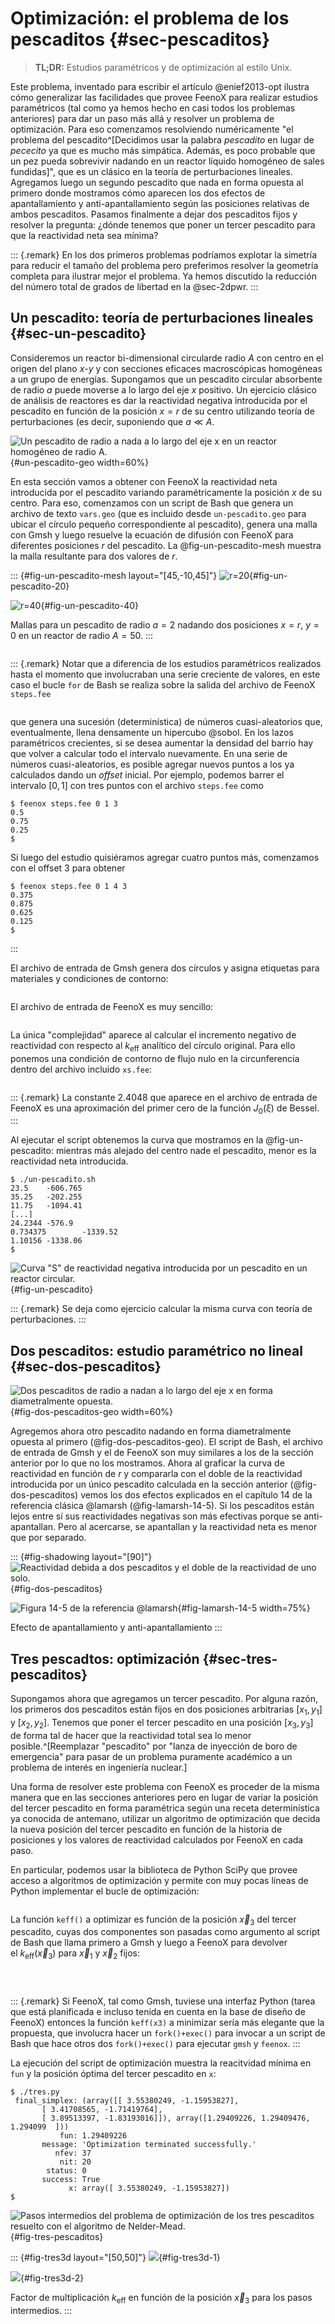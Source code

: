 # Optimización: el problema de los pescaditos {#sec-pescaditos}

> **TL;DR:** Estudios paramétricos y de optimización al estilo Unix.

Este problema, inventado para escribir el artículo @enief2013-opt ilustra cómo generalizar las facilidades que provee FeenoX para realizar estudios paramétricos (tal como ya hemos hecho en casi todos los problemas anteriores) para dar un paso más allá y resolver un problema de optimización. Para eso comenzamos resolviendo numéricamente "el problema del pescadito^[Decidimos usar la palabra _pescadito_ en lugar de _pececito_ ya que es mucho más simpática. Además, es poco probable que un pez pueda sobrevivir nadando en un reactor líquido homogéneo de sales fundidas]", que es un clásico en la teoría de perturbaciones lineales.
Agregamos luego un segundo pescadito que nada en forma opuesta al primero donde mostramos cómo aparecen los dos efectos de apantallamiento y anti-apantallamiento según las posiciones relativas de ambos pescaditos.
Pasamos finalmente a dejar dos pescaditos fijos y resolver la pregunta: ¿dónde tenemos que poner un tercer pescadito para que la reactividad neta sea mínima?

::: {.remark}
En los dos primeros problemas podríamos explotar la simetría para reducir el tamaño del problema pero preferimos resolver la geometría completa para ilustrar mejor el problema. Ya hemos discutido la reducción del número total de grados de libertad en la @sec-2dpwr.
:::

## Un pescadito: teoría de perturbaciones lineales {#sec-un-pescadito}

Consideremos un reactor bi-dimensional circularde radio $A$ con centro en el origen del plano $x$-$y$ y con secciones eficaces macroscópicas homogéneas a un grupo de energías.
Supongamos que un pescadito circular absorbente de radio $a$ puede moverse a lo largo del eje $x$ positivo.
Un ejercicio clásico de análisis de reactores es dar la reactividad negativa introducida por el pescadito en función de la posición $x = r$ de su centro utilizando teoría de perturbaciones (es decir, suponiendo que $a \ll A$.

![Un pescadito de radio $a$ nada a lo largo del eje $x$ en un reactor homogéneo de radio $A$.](un-pescadito-geo.svg){#un-pescadito-geo width=60%}

En esta sección vamos a obtener con FeenoX la reactividad neta introducida por el pescadito variando paramétricamente la posición $x$ de su centro. Para eso, comenzamos con un script de Bash que genera un archivo de texto `vars.geo` (que es incluido desde `un-pescadito.geo` para ubicar el círculo pequeño correspondiente al pescadito), genera una malla con Gmsh y luego resuelve la ecuación de difusión con FeenoX para diferentes posiciones $r$ del pescadito. La @fig-un-pescadito-mesh muestra la malla resultante para dos valores de $r$.

::: {#fig-un-pescadito-mesh layout="[45,-10,45]"}
![$r=20$](un-pescadito-20.png){#fig-un-pescadito-20}

![$r=40$](un-pescadito-40.png){#fig-un-pescadito-40}
 
Mallas para un pescadito de radio $a=2$ nadando dos posiciones $x=r$, $y=0$ en un reactor de radio $A=50$.
:::


```{.bash include="un-pescadito.sh"}
```

::: {.remark}
Notar que a diferencia de los estudios paramétricos realizados hasta el momento que involucraban una serie creciente de valores, en este caso el bucle `for` de Bash se realiza sobre la salida del archivo de FeenoX `steps.fee` 

```{.feenox include="steps.fee"}
```
que genera una sucesión (determinística) de números cuasi-aleatorios que, eventualmente, llena densamente un hipercubo @sobol.
En los lazos paramétricos crecientes, si se desea aumentar la densidad del barrio hay que volver a calcular todo el intervalo nuevamente.
En una serie de números cuasi-aleatorios, es posible agregar nuevos puntos a los ya calculados dando un _offset_ inicial.
Por ejemplo, podemos barrer el intervalo $[0,1]$ con tres puntos con el archivo `steps.fee` como

```terminal
$ feenox steps.fee 0 1 3
0.5
0.75
0.25
$
```

Si luego del estudio quisiéramos agregar cuatro puntos más, comenzamos con el offset 3 para obtener 

```
$ feenox steps.fee 0 1 4 3
0.375
0.875
0.625
0.125
$ 
```
:::

El archivo de entrada de Gmsh genera dos círculos y asigna etiquetas para materiales y condiciones de contorno:

```{.geo include="un-pescadito.geo"}
```

El archivo de entrada de FeenoX es muy sencillo:

```{.feenox include="un-pescadito.fee"}
```

La única "complejidad" aparece al calcular el incremento negativo de reactividad con respecto al $k_\text{eff}$ analítico del círculo original. Para ello ponemos una condición de contorno de flujo nulo en la circunferencia dentro del archivo incluido `xs.fee`:

```{.feenox include="xs.fee"}
```

::: {.remark}
La constante 2.4048 que aparece en el archivo de entrada de FeenoX es una aproximación del primer cero de la función $J_0(\xi)$ de Bessel.
:::

Al ejecutar el script obtenemos la curva que mostramos en la @fig-un-pescadito: mientras más alejado del centro nade el pescadito, menor es la reactividad neta introducida.

```terminal
$ ./un-pescadito.sh 
23.5    -606.765
35.25   -202.255
11.75   -1094.41
[...]
24.2344 -576.9
0.734375        -1339.52
1.10156 -1338.06
$
```

![Curva "S" de reactividad negativa introducida por un pescadito en un reactor circular.](un-pescadito.svg){#fig-un-pescadito}

::: {.remark}
Se deja como ejercicio calcular la misma curva con teoría de perturbaciones.
:::

## Dos pescaditos: estudio paramétrico no lineal {#sec-dos-pescaditos}

![Dos pescaditos de radio $a$ nadan a lo largo del eje $x$ en forma diametralmente opuesta.](dos-pescaditos-geo.svg){#fig-dos-pescaditos-geo width=60%}

Agregemos ahora otro pescadito nadando en forma diametralmente opuesta al primero (@fig-dos-pescaditos-geo).
El script de Bash, el archivo de entrada de Gmsh y el de FeenoX son muy similares a los de la sección anterior por lo que no los mostramos.
Ahora al graficar la curva de reactividad en función de $r$ y compararla con el doble de la reactividad introducida por un único pescadito calculada en la sección anterior (@fig-dos-pescaditos) vemos los dos efectos explicados en el capítulo 14 de la referencia clásica @lamarsh (@fig-lamarsh-14-5).
Si los pescaditos están lejos entre sí sus reactividades negativas son más efectivas porque se anti-apantallan. Pero al acercarse, se apantallan y la reactividad neta es menor que por separado.



::: {#fig-shadowing layout="[90]"}
![Reactividad debida a dos pescaditos y el doble de la reactividad de uno solo.](dos-pescaditos.svg){#fig-dos-pescaditos}

![Figura 14-5 de la referencia @lamarsh](lamarsh-14-5.svg){#fig-lamarsh-14-5 width=75%}
 
Efecto de apantallamiento y anti-apantallamiento
:::


## Tres pescadtos: optimización {#sec-tres-pescaditos}

Supongamos ahora que agregamos un tercer pescadito. Por alguna razón, los primeros dos pescaditos están fijos en dos posiciones arbitrarias $[x_1,y_1]$ y $[x_2,y_2]$. Tenemos que poner el tercer pescadito en una posición $[x_3,y_3]$ de forma tal de hacer que la reactividad total sea lo menor posible.^[Reemplazar "pescadito" por "lanza de inyección de boro de emergencia" para pasar de un problema puramente académico a un problema de interés en ingeniería nuclear.]

Una forma de resolver este problema con FeenoX es proceder de la misma manera que en las secciones anteriores pero en lugar de variar la posición del tercer pescadito en forma paramétrica según una receta determinística ya conocida de antemano, utilizar un algoritmo de optimización que decida la nueva posición del tercer pescadito en función de la historia de posiciones y los valores de reactividad calculados por FeenoX en cada paso.

En particular, podemos usar la biblioteca de Python SciPy que provee acceso a algoritmos de optimización y permite con muy pocas líneas de Python implementar el bucle de optimización:

```{.python include="tres.py"}
```

La función `keff()` a optimizar es función de la posición $\vec{x}_3$ del tercer pescadito, cuyas dos componentes son pasadas como argumento al script de Bash que llama primero a Gmsh y luego a FeenoX para devolver el $k_\text{eff}(\vec{x}_3)$ para $\vec{x}_1$ y $\vec{x}_2$ fijos:

```{.bash include="tres.sh"}
```

```{.geo include="tres-pescaditos.geo"}
```

```{.feenox include="tres-pescaditos.fee"}
```

::: {.remark}
Si FeenoX, tal como Gmsh, tuviese una interfaz Python (tarea que está planificada e incluso tenida en cuenta en la base de diseño de FeenoX) entonces la función `keff(x3)` a minimizar sería más elegante que la propuesta, que involucra hacer un `fork()+exec()` para invocar a un script de Bash que hace otros dos `fork()+exec()` para ejecutar `gmsh` y `feenox`.
:::

La ejecución del script de optimización muestra la reacitvidad mínima en `fun` y la posición óptima del tercer pescadito en `x`:

```
$ ./tres.py 
 final_simplex: (array([[ 3.55380249, -1.15953827],
       [ 3.41708565, -1.71419764],
       [ 3.89513397, -1.83193016]]), array([1.29409226, 1.29409476, 1.294099  ]))
           fun: 1.29409226
       message: 'Optimization terminated successfully.'
          nfev: 37
           nit: 20
        status: 0
       success: True
             x: array([ 3.55380249, -1.15953827])
$ 
```


![Pasos intermedios del problema de optimización de los tres pescaditos resuelto con el algoritmo de Nelder-Mead.](tres-pescaditos.svg){#fig-tres-pescaditos}


::: {#fig-tres3d layout="[50,50]"}
![](tres3d-1.svg){#fig-tres3d-1}

![](tres3d-2.svg){#fig-tres3d-2}
 
Factor de multiplicación $k_\text{eff}$ en función de la posición $\vec{x}_3$ para los pasos intermedios.
:::
